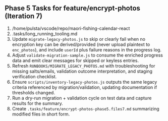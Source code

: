 ## Phase 5 Tasks for feature/encrypt-photos (Iteration 7)

1. /home/pulsta/vscode/repo/maori-fishing-calendar-react
2. .tasks/long_running_tooling.md
3. Update `migrate-legacy-photos.js` to skip or clearly fail when no encryption key can be derived/provided (never upload plaintext to `enc_photos`), and include `userId` plus failure reasons in the progress log.
4. Adjust `validate-migration-sample.js` to consume the enriched progress data and emit clear messages for skipped or keyless entries.
5. Refresh `RUNBOOKS/MIGRATE_LEGACY_PHOTOS.md` with troubleshooting for missing salts/emails, validation outcome interpretation, and staging verification checklist.
6. Ensure `scripts/inventory-legacy-photos.js` outputs the same legacy criteria referenced by migration/validation, updating documentation if thresholds changed.
7. Run a dry-run migration + validation cycle on test data and capture results for the summary.
8. Create `.tasks/feature/encrypt-photos-phase5.files7.md` summarizing modified files in short form.

